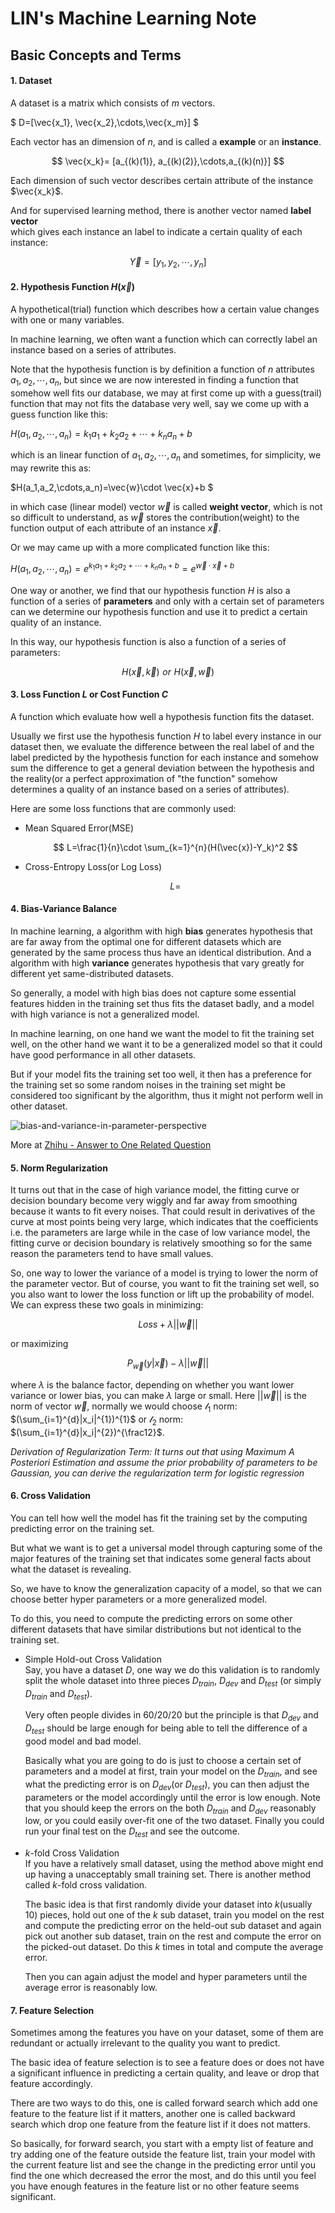 # LIN's Machine Learning Note

## Basic Concepts and Terms

#### 1. Dataset

   A dataset is a matrix which consists of $m$ vectors. 

   $ D=[\vec{x_1}, \vec{x_2},\cdots,\vec{x_m}] $

   Each vector has an dimension of $n$, and is called a  **example** or an **instance**.

   $$ \vec{x_k}= [a_{(k)(1)}, a_{(k)(2)},\cdots,a_{(k)(n)}] $$

   Each dimension of such vector describes certain attribute of the instance  $\vec{x_k}$. 

   And for supervised learning method, there is another vector named **label vector**  
   which gives each instance an label to indicate a certain quality of each instance:

   $$ \vec{Y}=[y_{1},y_2,\cdots,y_n] $$

#### 2. Hypothesis Function $H(\vec{x})$ 

   A hypothetical(trial) function which describes how a certain value changes with one or many variables.  

   In machine learning, we often want a function which can correctly label an instance based on a series of attributes.

   Note that the hypothesis function is by definition a function of $n$ attributes $a_1, a_2, \cdots,a_n$, but since we are now interested in finding a function that somehow well fits our database, we may at first come up with a guess(trail) function that may not fits the database very well, say we come up with a guess function like this:  

   $H(a_1,a_2,\cdots,a_n)=k_1a_1+k_2a_2+\cdots +k_na_n+b$

   which is an linear function of $a_1,a_2,\cdots,a_n$ and sometimes, for simplicity, we may rewrite this as:

   $H(a_1,a_2,\cdots,a_n)=\vec{w}\cdot \vec{x}+b $ 

   in which case (linear model) vector $\vec{w}$ is called **weight vector**, which is not so difficult to understand, as $\vec{w}$ stores the contribution(weight) to the function output of each attribute of an instance $\vec{x}$.

   Or we may came up with a more complicated function like this:

   $H(a_1,a_2,\cdots,a_n)=e^{k_1a_1+k_2a_2+\cdots +k_na_n + b}=e^{\vec{w}\cdot \vec{x}+b}$   

   One way or another, we find that our hypothesis function $H$ is also a function of a series of **parameters** and only with a certain set of parameters can we determine our hypothesis function and use it to predict a certain quality of an instance.

   In this way, our hypothesis function is also a function of a series of parameters:  

   $$ H(\vec{x},\vec{k})\,\,or\,\, H(\vec{x},\vec{w}) $$

#### 3. Loss Function $L$ or  Cost Function $C$

   A function which evaluate how well a hypothesis function fits the dataset.  

   Usually we first use the hypothesis function $H$ to label every instance in our dataset then, we evaluate the difference between the real label of and the label predicted by the hypothesis function for each instance and somehow sum the difference to get a general deviation between the hypothesis and the reality(or a perfect approximation of "the function" somehow determines a quality of an instance based on a series of attributes).  

   

   Here are some loss functions that are commonly used:  

   - Mean Squared Error(MSE)  

     $$ L=\frac{1}{n}\cdot \sum_{k=1}^{n}(H(\vec{x})-Y_k)^2 $$

   - Cross-Entropy Loss(or Log Loss)

     $$ L= $$

#### 4. Bias-Variance Balance  

In machine learning, a algorithm with high **bias** generates hypothesis that are far away from the optimal one for different datasets which are generated by the same process thus have an identical distribution. And a algorithm with high **variance** generates hypothesis that vary greatly for different yet same-distributed datasets.

So generally, a model with high bias does not capture some essential features hidden in the training set thus fits the dataset badly, and a model with high variance is not a generalized model. 

In machine learning, on one hand we want the model to fit the training set well, on the other hand we want it to be a generalized model so that it could have good performance in all other datasets. 

But if your model fits the training set too well, it then has a preference for the training set so some random noises in the training set might be considered too significant by the algorithm, thus it might not perform well in other dataset.  

![bias-and-variance-in-parameter-perspective](C:\Users\l2441\GitRepo\summary\ml-note\bias-and-variance-in-parameter-perspective.png)

More at [Zhihu - Answer to One Related Question](https://www.zhihu.com/question/27068705)

#### 5. Norm Regularization  

It turns out that in the case of high variance model, the fitting curve or decision boundary become very wiggly and far away from smoothing because it wants to fit every noises. That could result in derivatives of the curve at most points being very large, which indicates that the coefficients i.e. the parameters are large while in the case of low variance model, the fitting curve or decision boundary is relatively smoothing so for the same reason the parameters tend to have small values. 

So, one way to lower the variance of a model is trying to lower the norm of the parameter vector. But of course, you want to fit the training set well, so you also want to lower the loss function or lift up the probability of model. We can express these two goals in minimizing: 

$$Loss+\lambda||\vec{w}||$$

or maximizing

$$P_{\vec{w}}(y|\vec{x})-\lambda||\vec{w}||$$

where $\lambda$ is the balance factor, depending on whether you want lower variance or lower bias, you can make $\lambda$ large or small. Here $||\vec{w}||$ is the norm of vector $\vec{w}$, normally we would choose $\mathcal{l}_{1}$ norm: $(\sum_{i=1}^{d}|x_i|^{1})^{1}$ or $\mathcal{l}_{2}$ norm: $(\sum_{i=1}^{d}|x_i|^{2})^{\frac12}$.  

*Derivation of Regularization Term: It turns out that using Maximum A Posteriori Estimation and assume the prior probability of parameters to be Gaussian, you can derive the regularization term for logistic regression*

#### 6. Cross Validation

You can tell how well the model has fit the training set by the computing predicting error on the training set. 

But what we want is to get a universal model through capturing some of  the major features of the training set that indicates some general facts about what the dataset is revealing. 

So, we have to know the generalization capacity of a model, so that we can choose better hyper parameters or a more generalized model.   

To do this, you need to compute the predicting errors on some other different datasets that have similar distributions but not identical to the training set.  

- Simple Hold-out Cross Validation\
  Say, you have a dataset $D$, one way we do this validation is to randomly split the whole dataset into three pieces $D_{train}$, $D_{dev}$ and $D_{test}$ (or simply $D_{train}$ and $D_{test}$).
  
  Very often people divides in 60/20/20 but the principle is that $D_{dev}$ and $D_{test}$ should be large enough for being able to tell the difference of a good model and bad model.
  
  Basically what you are going to do is just to choose a certain set of parameters and a model at first, train your model on the $D_{train}$, and see what the predicting error is on $D_{dev}$(or $D_{test}$), you can then adjust the parameters or the model accordingly until the error is low enough. Note that you should keep the errors on the both $D_{train}$ and $D_{dev}$ reasonably low, or you could easily over-fit one of the two dataset. Finally you could run your final test on the $D_{test}$ and see the outcome.


- $k$-fold Cross Validation\
  If you have a relatively small dataset, using the method above might end up having a unacceptably small training set. There is another method called $k$-fold cross validation.

  The basic idea is that first randomly divide your dataset into $k$(usually $10$) pieces, hold out one of the $k$ sub dataset, train you model on the rest and compute the predicting error on the held-out sub dataset and again pick out another sub dataset, train on the rest and compute the error on the picked-out dataset. Do this $k$ times in total and compute the average error.

  Then you can again adjust the model and hyper parameters until the average error is reasonably low. 


#### 7. Feature Selection

Sometimes among the features you have on your dataset, some of them are redundant or actually irrelevant to the quality you want to predict. 

The basic idea of feature selection is to see a feature does or does not have a significant influence in predicting a certain quality, and leave or drop that feature accordingly. 

There are two ways to do this, one is called forward search which add one feature to the feature list if it matters, another one is called backward search which drop one feature from the feature list if it does not matters. 

So basically, for forward search, you start with a empty list of feature and try adding one of the feature outside the feature list, train your model with the current feature list and see the change in the predicting error until you find the one which decreased the error the most, and do this until you feel you have enough features in the feature list or no other feature seems significant.
